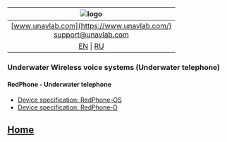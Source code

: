 
| ![logo](https://ucnl.github.io/documentation/sm_logo.png) |
| :---: |
| [www.unavlab.com](https://www.unavlab.com/) <br/> [support@unavlab.com](mailto:support@unavlab.com) |
| [EN](README.md) \| [RU](README_RU.md) |

### Underwater Wireless voice systems (Underwater telephone)
#### RedPhone - Underwater telephone
* [Device specification: RedPhone-OS](https://ucnl.github.io/Docs/EN/RedPhone/RedPhone-OS_specification_en.pdf)
* [Device specification: RedPhone-D](https://ucnl.github.io/Docs/EN/RedPhone/RedPhone-D_specification_en.pdf)  

## [Home](README.md)
